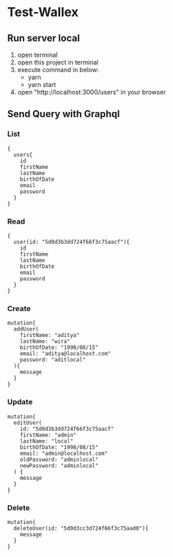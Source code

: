 # Test-Wallex

## Run server local
 
 1. open terminal
 2. open this project in terminal
 3. execute command in below:
	 - yarn
	 - yarn start
 4. open "http://localhost:3000/users" in your browser

## Send Query with Graphql

### List
```
{
  users{
    id
    firstName
    lastName
    birthOfDate
    email
    password
  }
}
```

### Read
```
{
  user(id: "5d0d3b3dd724f66f3c75aacf"){
    id
    firstName
    lastName
    birthOfDate
    email
    password
  }
}
```

### Create
```
mutation{
  addUser(
    firstName: "aditya"
    lastName: "wira"
    birthOfDate: "1998/08/15"
    email: "aditya@localhost.com"
    password: "aditlocal"
  ){
    message
  }
}
```

### Update
```
mutation{
  editUser(
    id: "5d0d3b3dd724f66f3c75aacf"
    firstName: "admin"
    lastName: "local"
    birthOfDate: "1998/08/15"
    email: "admin@localhost.com"
    oldPassword: "adminlocal"
    newPassword: "adminlocal"
  ) {
    message
  }
}
```

### Delete
```
mutation{
  deleteUser(id: "5d0d3cc3d724f66f3c75aad0"){
    message
  }
}
```